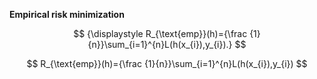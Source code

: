 **Empirical risk minimization**

$$
{\displaystyle R_{\text{emp}}(h)={\frac {1}{n}}\sum_{i=1}^{n}L(h(x_{i}),y_{i}).}
$$

$$
R_{\text{emp}}(h)={\frac {1}{n}}\sum_{i=1}^{n}L(h(x_{i}),y_{i})
$$